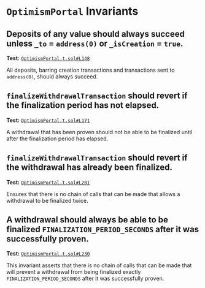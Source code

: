 # `OptimismPortal` Invariants

## Deposits of any value should always succeed unless `_to` = `address(0)` or `_isCreation` = `true`.
**Test:** [`OptimismPortal.t.sol#L148`](../test/invariants/OptimismPortal.t.sol#L148)

All deposits, barring creation transactions and transactions sent to `address(0)`, should always succeed. 

## `finalizeWithdrawalTransaction` should revert if the finalization period has not elapsed.
**Test:** [`OptimismPortal.t.sol#L171`](../test/invariants/OptimismPortal.t.sol#L171)

A withdrawal that has been proven should not be able to be finalized until after the finalization period has elapsed. 

## `finalizeWithdrawalTransaction` should revert if the withdrawal has already been finalized.
**Test:** [`OptimismPortal.t.sol#L201`](../test/invariants/OptimismPortal.t.sol#L201)

Ensures that there is no chain of calls that can be made that allows a withdrawal to be finalized twice. 

## A withdrawal should **always** be able to be finalized `FINALIZATION_PERIOD_SECONDS` after it was successfully proven.
**Test:** [`OptimismPortal.t.sol#L230`](../test/invariants/OptimismPortal.t.sol#L230)

This invariant asserts that there is no chain of calls that can be made that will prevent a withdrawal from being finalized exactly `FINALIZATION_PERIOD_SECONDS` after it was successfully proven. 